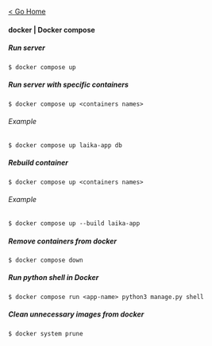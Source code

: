 [< Go Home](../README.md)

#### docker | Docker compose

##### Run server
```
$ docker compose up
```

##### Run server with specific containers
```
$ docker compose up <containers names>
```

###### Example
```
$ docker compose up laika-app db
```

##### Rebuild container
```
$ docker compose up <containers names>
```

###### Example
```
$ docker compose up --build laika-app
```

##### Remove containers from docker
```
$ docker compose down
```

##### Run python shell in Docker
```
$ docker compose run <app-name> python3 manage.py shell
```

##### Clean unnecessary images from docker
```
$ docker system prune
```
